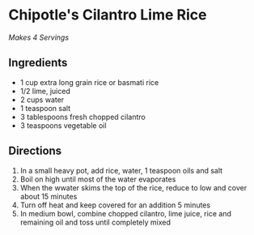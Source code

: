 # Chipotle's Cilantro Lime Rice
_Makes 4 Servings_
## Ingredients
- 1 cup extra long grain rice or basmati rice
- 1/2 lime, juiced
- 2 cups water
- 1 teaspoon salt
- 3 tablespoons fresh chopped cilantro
- 3 teaspoons vegetable oil
## Directions
1. In a small heavy pot, add rice, water, 1 teaspoon oils and salt
2. Boil on high until most of the water evaporates
3. When the wwater skims the top of the rice, reduce to low and cover about 15 minutes
4. Turn off heat and keep covered for an addition 5 minutes
5. In medium bowl, combine chopped cilantro, lime juice, rice and remaining oil and toss until completely mixed
